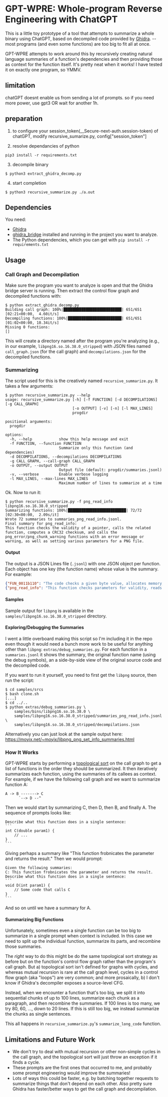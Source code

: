 # GPT-WPRE: Whole-program Reverse Engineering with ChatGPT

This is a little toy prototype of a tool that attempts to summarize a whole binary using ChatGPT, based on decompiled code provided by [Ghidra](https://ghidra-sre.org/). -- most programs (and even some functions) are too big to fit all at once.

GPT-WPRE attempts to work around this by recursively creating natural language summaries of a function's dependencies and then providing those as context for the function itself. It's pretty neat when it works! I have tested it on exactly one program, so YMMV.

## limitation

chatGPT doesnt enable us from sending a lot of prompts.
so if you need more power, use gpt3 OR wait for another 1h.

## preparation

1. to configure your session_token(__Secure-next-auth.session-token) of chatGPT, modify recursive_sumarize.py, config["session_token"]

2. resolve dependancies of python

``` console
pip3 install -r requirements.txt
```

3. decompile binary

``` console
$ python3 extract_ghidra_decomp.py

```

4. start completion

``` console
$ python3 recursive_summarize.py ./a.out
```

## Dependencies

You need:
* [Ghidra](https://ghidra-sre.org/)
* [ghidra_bridge](https://github.com/justfoxing/ghidra_bridge) installed and running in the project you want to analyze.
* The Python dependencies, which you can get with `pip install -r requirements.txt`

## Usage

### Call Graph and Decompilation

Make sure the program you want to analyze is open and that the Ghidra bridge server is running. Then extract the control flow graph and decompiled functions with:

```console
$ python extract_ghidra_decomp.py
Building call graph: 100%|██████████████████████████| 651/651 [02:21<00:00,  4.60it/s]
Decompiling functions: 100%|████████████████████████| 651/651 [01:02<00:00, 10.34it/s]
Missing 0 functions:
[]
```

This will create a directory named after the program you're analyzing (e.g., in our example, `libpng16.so.16.38.0_stripped`) with JSON files named `call_graph.json` (for the call graph) and `decompilations.json` for the decompiled functions.

### Summarizing

The script used for this is the creatively named `recursive_summarize.py`. It takes a few arguments:

```console
$ python recursive_summarize.py --help
usage: recursive_summarize.py [-h] [-f FUNCTION] [-d DECOMPILATIONS] [-g CALL_GRAPH]
                              [-o OUTPUT] [-v] [-n] [-l MAX_LINES]
                              progdir

positional arguments:
  progdir

options:
  -h, --help            show this help message and exit
  -f FUNCTION, --function FUNCTION
                        Summarize only this function (and dependencies)
  -d DECOMPILATIONS, --decompilations DECOMPILATIONS
  -g CALL_GRAPH, --call-graph CALL_GRAPH
  -o OUTPUT, --output OUTPUT
                        Output file (default: progdir/summaries.jsonl)
  -v, --verbose         Enable verbose logging
  -l MAX_LINES, --max-lines MAX_LINES
                        Maximum number of lines to summarize at a time
```

Ok. Now to run it:

```console
$ python recursive_summarize.py -f png_read_info libpng16.so.16.38.0_stripped
Summarizing functions: 100%|██████████████████████████| 72/72 [02:30<00:00,  2.09s/it]
Wrote 72 summaries to summaries_png_read_info.jsonl.
Final summary for png_read_info:
This function checks the validity of a pointer, calls the related function, computes a CRC32 checksum, and calls the png_error/png_chunk_warning functions with an error message or warning, as well as setting various parameters for a PNG file.
```

#### Output

The output is a JSON Lines file (`.jsonl`) with one JSON object per function. Each object has one key (the function name) whose value is the summary. For example:

```json
{"FUN_0011b110": "The code checks a given byte value, allocates memory, reads data from a given pointer, checks two arrays for consistency, modifies certain bits from a given parameter, calculates a CRC32 checksum, and calls the png_chunk_benign_error() function with a message based on the zlib return code."}
{"png_read_info": "This function checks parameters for validity, reads data, calculates a CRC32 checksum, allocates memory, and sets values for various parameters."}
```

#### Samples

Sample output for `libpng` is available in the `samples/libpng16.so.16.38.0_stripped` directory.

#### Exploring/Debugging the Summaries

I went a little overboard making this script so I'm including it in the repo even though it would need a bunch more work to be useful for anything other than `libpng`: `extras/debug_summaries.py`. For each function in a `summaries.jsonl` it shows the summary, the original function name (using the debug symbols), an a side-by-side view of the original source code and the decompiled code.

If you want to run it yourself, you need to first get the `libpng` source, then run the script:

```console
$ cd samples/srcs
$ bash clone.sh
[...]
$ cd ../..
$ python extras/debug_summaries.py \
    samples/bins/libpng16.so.16.38.0 \
    samples/libpng16.so.16.38.0_stripped/summaries_png_read_info.jsonl \
    samples/libpng16.so.16.38.0_stripped/decompilations.json
```

Alternatively you can just look at the sample output here: https://moyix.net/~moyix/libpng_png_set_info_summaries.html

### How It Works

GPT-WPRE starts by performing a [topological sort](https://en.wikipedia.org/wiki/Topological_sorting) on the call graph to get a list of functions in the order they should be summarized. It then iteratively summarizes each function, using the summaries of its callees as context. For example, if we have the following call graph and we want to summarize function A:

```
A -> B -------> C
      `--> D --^
```

Then we would start by summarizing C, then D, then B, and finally A. The sequence of prompts looks like:

````
Describe what this function does in a single sentence:
```
int C(double param1) {
    // ...
}
```
````

Giving perhaps a summary like "This function frobnicates the parameter and returns the result." Then we would prompt:

````
Given the following summaries:
C: This function frobnicates the parameter and returns the result.
Describe what this function does in a single sentence:
```
void D(int param1) {
    // Some code that calls C
}
```
````

And so on until we have a summary for A.

#### Summarizing Big Functions

Unfortunately, sometimes even a single function can be too big to summarize in a single prompt when context is included. In this case we need to split up the individual function, summarize its parts, and recombine those summaries.

The *right* way to do this might be do the same topological sort strategy as before but on the function's control flow graph rather than the program's call graph. But a) topological sort isn't defined for graphs with cycles, and whereas mutual recursion is rare at the call graph level, cycles in a control flow graph (aka "loops") are very common; and more prosaically, b) I don't know if Ghidra's decompiler exposes a source-level CFG.

Instead, when we encounter a function that's too big, we split it into sequential chunks of up to 100 lines, summarize each chunk as a paragraph, and then recombine the summaries. If 100 lines is too many, we try 80, 60, ..., down to 20 lines. If this is still too big, we instead summarize the chunks as single sentences.

This all happens in `recursive_summarize.py`'s `summarize_long_code` function.

## Limitations and Future Work

* We don't try to deal with mutual recursion or other non-simple cycles in the call graph, and the topological sort will just throw an exception if it finds a cycle.
* These prompts are the first ones that occurred to me, and probably some prompt engineering would improve the summaries!
* Lots of ways this could be faster, e.g. by batching together requests to summarize things that don't depend on each other. Also pretty sure Ghidra has faster/better ways to get the call graph and decompilation.
